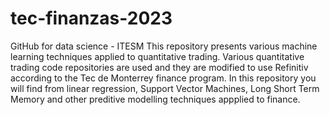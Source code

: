 # tec-finanzas-2023
GitHub for data science -  ITESM
This repository presents various machine learning techniques applied to quantitative trading.
Various quantitative trading code repositories are used and they are modified to use Refinitiv according to the Tec de Monterrey finance program.
In this repository you will find from linear regression, Support Vector Machines, Long Short Term Memory and other preditive modelling techniques appplied to finance. 
